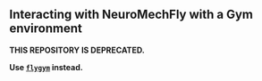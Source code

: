 ## Interacting with NeuroMechFly with a Gym environment

**THIS REPOSITORY IS DEPRECATED.**

**Use [`flygym`](https://github.com/NeLy-EPFL/flygym) instead.**
